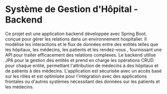 # Système de Gestion d'Hôpital - Backend

Ce projet est une application backend développée avec Spring Boot, conçue pour gérer les relations dans un environnement hospitalier. Il modélise les interactions et le flux de données entre des entités telles que les hôpitaux, les médecins, les patients et les rendez-vous , fournissant une API pour traiter efficacement des relations complexes. Le backend utilise JPA pour la gestion des entités et prend en charge les opérations CRUD pour chaque entité, permettant l'attribution de médecins à des hôpitaux et de patients à des médecins. L'application est sécurisée avec un accès basé sur les rôles et est optimisée pour l'intégration avec des applications frontales ou d'autres systèmes nécessitant des données sur les patients et les médecins.
